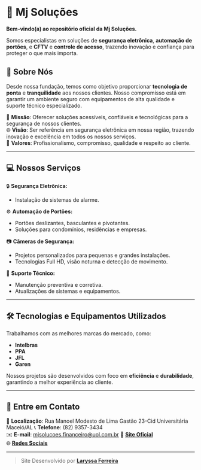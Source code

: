 # 📡 Mj Soluções

**Bem-vindo(a) ao repositório oficial da Mj Soluções.**  

Somos especialistas em soluções de **segurança eletrônica**, **automação de portões**, e **CFTV** e **controle de acesso**, trazendo inovação e confiança para proteger o que mais importa. 

## 🌟 Sobre Nós

Desde nossa fundação, temos como objetivo proporcionar **tecnologia de ponta** e **tranquilidade** aos nossos clientes. Nosso compromisso está em garantir um ambiente seguro com equipamentos de alta qualidade e suporte técnico especializado.  

🎯 **Missão**: Oferecer soluções acessíveis, confiáveis e tecnológicas para a segurança de nossos clientes.  
🌐 **Visão**: Ser referência em segurança eletrônica em nossa região, trazendo inovação e excelência em todos os nossos serviços.  
💼 **Valores**: Profissionalismo, compromisso, qualidade e respeito ao cliente.

---

## 💻 Nossos Serviços

🔒 **Segurança Eletrônica:**  
- Instalação de sistemas de alarme.  

⚙️ **Automação de Portões:**  
- Portões deslizantes, basculantes e pivotantes.  
- Soluções para condomínios, residências e empresas.  

📷 **Câmeras de Segurança:**  
- Projetos personalizados para pequenas e grandes instalações.  
- Tecnologias Full HD, visão noturna e detecção de movimento.  

🔧 **Suporte Técnico:**  
- Manutenção preventiva e corretiva.  
- Atualizações de sistemas e equipamentos.

---

## 🛠 Tecnologias e Equipamentos Utilizados

Trabalhamos com as melhores marcas do mercado, como:  
- **Intelbras**  
- **PPA**   
- **JFL**
- **Garen**

Nossos projetos são desenvolvidos com foco em **eficiência** e **durabilidade**, garantindo a melhor experiência ao cliente.

---

## 📩 Entre em Contato

📍 **Localização**: Rua Manoel Modesto de Lima Gastão 23-Cid Universitária Maceió/AL
📞 **Telefone**: (82) 9357-3434  
✉️ **E-mail**:   [mjsolucoes.financeiro@uol.com.br](mailto:mjsolucoes.financeiro@uol.com.br)
🔗 [**Site Oficial**](https://mjsolucoes.github.io/site-empresa/)  
🌐 [**Redes Sociais**](https://www.instagram.com/mjsolucoes_/)

---

> Site Desenvolvido por **[Laryssa Ferreira](https://github.com/LaryssaHtml)**
